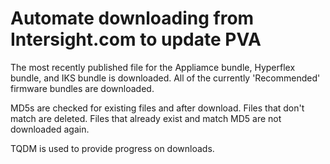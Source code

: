 # Automate downloading from Intersight.com to update PVA

The most recently published file for the Appliamce bundle, Hyperflex bundle, and IKS bundle is downloaded.  All of the currently 'Recommended' firmware bundles are downloaded. 

MD5s are checked for existing files and after download.  Files that don't match are deleted.  Files that already exist and match MD5 are not downloaded again.

TQDM is used to provide progress on downloads.
